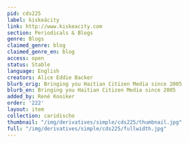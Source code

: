 ```yaml
---
pid: cds225
label: kiskeácity
link: http://www.kiskeacity.com
section: Periodicals & Blogs
genre: Blogs
claimed_genre: blog
claimed_genre_en: blog
access: open
status: Stable
language: English
creators: Alice Eddie Backer
blurb_orig: Bringing you Haitian Citizen Media since 2005
blurb_en: Bringing you Haitian Citizen Media since 2005
added_by: René Kooiker
order: '222'
layout: item
collection: caridischo
thumbnail: "/img/derivatives/simple/cds225/thumbnail.jpg"
full: "/img/derivatives/simple/cds225/fullwidth.jpg"
---
```

